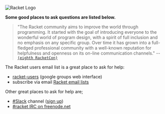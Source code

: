 ![Racket Logo](https://racket-lang.org/logo-and-text-1-2.png)   

**Some good places to ask questions are listed below.**

> "The Racket community aims to improve the world through programming. It started with the goal of introducing everyone to the wonderful world of program design, with a spirit of full inclusion and no emphasis on any specific group. Over time it has grown into a full-fledged professional community with a well-known reputation for helpfulness and openness on its on-line communication channels." 
-- [`(eighth RacketCon)`](https://con.racket-lang.org)

The Racket users email list is a great place to ask for help:
* [racket-users](https://groups.google.com/forum/#!forum/racket-users/) (google groups web interface)
* subscribe via email [Racket email lists](https://lists.racket-lang.org)
  
Other great places to ask for help are; 
* [#Slack](https://racket.slack.com/) channel ([sign up](http://racket-slack.herokuapp.com/))   
* [#racket IRC on freenode.net](https://botbot.me/freenode/racket/)   
